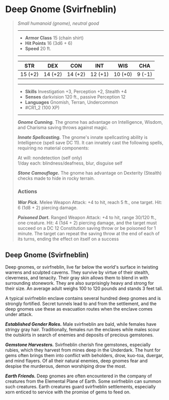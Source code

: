 # Deep Gnome (Svirfneblin)
>*Small humanoid (gnome), neutral good*
>___
>- **Armor Class** 15 (chain shirt)
>- **Hit Points** 16 (3d6 + 6)
>- **Speed** 20 ft.
>___
>|STR|DEX|CON|INT|WIS|CHA|
>|:---:|:---:|:---:|:---:|:---:|:---:|
>|15 (+2)|14 (+2)|14 (+2)|12 (+1)|10 (+0)|9 (-1)|
>___
>- **Skills** Investigation +3, Perception +2, Stealth +4
>- **Senses** darkvision 120 ft., passive Perception 12
>- **Languages** Gnomish, Terran, Undercommon
>- #CR1_2 (100 XP)
>___
>***Gnome Cunning.*** The gnome has advantage on Intelligence, Wisdom, and Charisma saving throws against magic.  
>
>***Innate Spellcasting.*** The gnome's innate spellcasting ability is Intelligence (spell save DC 11). It can innately cast the following spells, requiring no material components:  
>
>At will: nondetection (self only)  
>1/day each: blindness/deafness, blur, disguise self  
>
>
>***Stone Camouflage.*** The gnome has advantage on Dexterity (Stealth) checks made to hide in rocky terrain.  
>
>### Actions
>***War Pick.*** Melee Weapon Attack: +4 to hit, reach 5 ft., one target. Hit: 6 (1d8 + 2) piercing damage.  
>
>***Poisoned Dart.*** Ranged Weapon Attack: +4 to hit, range 30/120 ft., one creature. Hit: 4 (1d4 + 2) piercing damage, and the target must succeed on a DC 12 Constitution saving throw or be poisoned for 1 minute. The target can repeat the saving throw at the end of each of its turns, ending the effect on itself on a success

## Deep Gnome (Svirfneblin)

Deep gnomes, or svirfneblin, live far below the world's surface in twisting warrens and sculpted caverns. They survive by virtue of their stealth, cleverness, and tenacity. Their gray skin allows them to blend in with surrounding stonework. They are also surprisingly heavy and strong for their size. An average adult weighs 100 to 120 pounds and stands 3 feet tall.

A typical svirfneblin enclave contains several hundred deep gnomes and is strongly fortified. Secret tunnels lead to and from the settlement, and the deep gnomes use these as evacuation routes when the enclave comes under attack.

***Established Gender Roles.*** Male svirfneblin are bald, while females have stringy gray hair. Traditionally, females run the enclaves while males scour the outskirts in search of enemies and deposits of precious gemstones.

***Gemstone Harvesters.*** Svirfneblin cherish fine gemstones, especially rubies, which they harvest from mines deep in the Underdark. The hunt for gems often brings them into conflict with beholders, drow, kuo-toa, duergar, and mind flayers. Of all their natural enemies, deep gnomes fear and despise the murderous, demon worshiping drow the most.

***Earth Friends.*** Deep gnomes are often encountered in the company of creatures from the Elemental Plane of Earth. Some svirfneblin can summon such creatures. Earth creatures guard svirfneblin settlements, especially xorn enticed to service with the promise of gems to feed on.